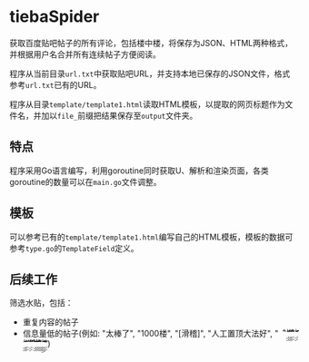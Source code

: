 # tiebaSpider

获取百度贴吧帖子的所有评论，包括楼中楼，将保存为JSON、HTML两种格式，并根据用户名合并所有连续帖子方便阅读。

程序从当前目录`url.txt`中获取贴吧URL，并支持本地已保存的JSON文件，格式参考`url.txt`已有的URL。

程序从目录`template/template1.html`读取HTML模板，以提取的网页标题作为文件名，并加以`file_`前缀把结果保存至`output`文件夹。

## 特点

程序采用Go语言编写，利用goroutine同时获取U、解析和渲染页面，各类goroutine的数量可以在`main.go`文件调整。

## 模板

可以参考已有的`template/template1.html`编写自己的HTML模板，模板的数据可参考`type.go`的`TemplateField`定义。

## 后续工作

筛选水贴，包括：

- 重复内容的帖子
- 信息量低的帖子(例如: "太棒了", "1000楼", "[滑稽]", "人工置顶大法好", "　ۣۣۖۖۖิۖิิ ۣۣۖۖ ۖ ۣۣۖۖิ ۖิิۣۣۖۖۖิۖิิ ۣۣۖۖ ۖ ۣۣۖۖ ۖ ۣۣۖۖิ ۖิิۣۣۖۖิ ۖิิۣۣۖۖۖิۖิิ ۣۣۖۖ ۖ ۣۣิۣۣۣۖۖۖิۖิิ ۣۣۖۖ")
